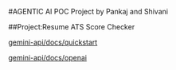 #AGENTIC AI POC Project by Pankaj and Shivani

##Project:Resume ATS Score Checker 

[gemini-api/docs/quickstart](https://ai.google.dev/gemini-api/docs/quickstart)

[gemini-api/docs/openai](https://ai.google.dev/gemini-api/docs/openai)


